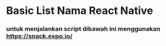 # Basic List Nama React Native

### untuk menjalankan script  dibawah ini menggunakan https://snack.expo.io/